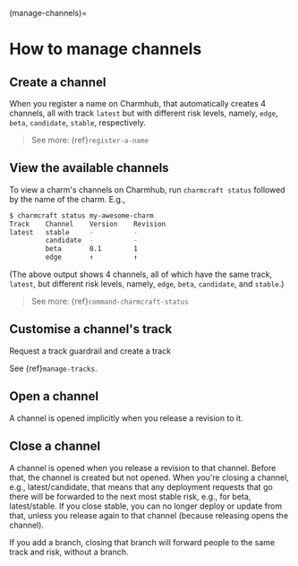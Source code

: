 (manage-channels)=
# How to manage channels


## Create a channel

When you register a name on Charmhub, that automatically creates 4 channels, all with track `latest` but with different risk levels, namely, `edge`, `beta`, `candidate`, `stable`, respectively.

> See more: {ref}`register-a-name`

<!--
A charm channel consists of three pieces, in this order: <track>/<risk>/<branch>.

The <risk> refers to one of the following risk levels:

    stable: (default) This is the latest, tested, working stable version of the charm.
    candidate: A release candidate. There is high confidence this will work fine, but there may be minor bugs.
    beta: A beta testing milestone release.
    edge: The very latest version - expect bugs!


When you register, you get a track called `latest` with all the usual risk levels. So, you get all of:

latest/stable
latest/candidate
latest/beta
latest/edge

This counts as 4 separate channels. They're created implicitly. (They're only _opened_ if you release a revision to them.)

The track is what you request a guardrail and create a new of (not the channel).

Later on, if you specify a channel, you get:
- An implicit stable risk, if you don't declare a risk.
- An implicit empty branch, if you don't declare a branch.
-->

## View the available channels

To view a charm's channels on Charmhub, run `charmcraft status` followed by the name of the charm. E.g., 

```bash
$ charmcraft status my-awesome-charm
Track    Channel    Version    Revision
latest   stable     -          -
         candidate  -          -
         beta       0.1        1
         edge       ↑          ↑
```

(The above output shows 4 channels, all of which have the same track, `latest`, but different risk levels, namely, `edge`, `beta`, `candidate`, and `stable`.)

> See more: {ref}`command-charmcraft-status`


## Customise a channel's track


Request a track guardrail and create a track

See {ref}`manage-tracks`.


## Open a channel


A channel is opened implicitly when you release a revision to it.



## Close a channel

A channel is opened when you release a revision to that channel. Before that, the channel is created but not opened. When you're closing a channel, e.g., latest/candidate, that means that any deployment requests that go there will be forwarded to the next most stable risk, e.g., for beta, latest/stable. If you close stable, you can no longer deploy or update from that, unless you release again to that channel (because releasing opens the channel). 

If you add a branch, closing that branch will forward people to the same track and risk, without a branch. 
